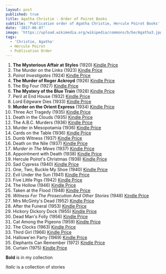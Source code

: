 ```yaml
---
layout: post
published: true
title: Agatha Christie - Order of Poirot Books
subtitle: 'Publication order of Agatha Christie, Hercule Poirot Books'
date: '2017-06-07'
image: 'https://upload.wikimedia.org/wikipedia/commons/b/be/Agatha3.jpg'
tags:
  - 'Christie, Agatha'
  - Hercule Poirot
  - Publication Order
---
```



1. **The Mysterious Affair at Styles** (1920) [Kindle Price](http://amzn.to/2seA6fs)
1. The Murder on the Links (1923) [Kindle Price](http://amzn.to/2qGvJro)
1. *Poirot Investigates* (1924) [Kindle Price](http://amzn.to/2rbPZot)
1. **The Murder of Roger Ackroyd** (1926) [Kindle Price](http://amzn.to/2rbvsQG)
1. The Big Four	(1927) [Kindle Price](http://amzn.to/2rl0Ric)
1. **The Mystery of the Blue Train** (1928) [Kindle Price](http://amzn.to/2sn7q34)
1. Peril at End House (1932) [Kindle Price](http://amzn.to/2qG8VrU)
1. Lord Edgware Dies (1933) [Kindle Price](http://amzn.to/2qG2qoI)
1. **Murder on the Orient Express** (1934) [Kindle Price](http://amzn.to/2rkxT1I)
1. Three Act Tragedy (1935) [Kindle Price](http://amzn.to/2qGkOxR)
1. Death in the Clouds (1935) [Kindle Price](http://amzn.to/2sn7fEK)
1. The A.B.C. Murders (1936) [Kindle Price](http://amzn.to/2sekrfO)
1. Murder in Mesopotamia (1936) [Kindle Price](http://amzn.to/2qATzcL)
1. Cards on the Table (1936) [Kindle Price](http://amzn.to/2snbwYN)
1. Dumb Witness	(1937) [Kindle Price](http://amzn.to/2qGaQMW)
1. Death on the Nile (1937) [Kindle Price](http://amzn.to/2rkBgpB)
1. *Murder in The Mews* (1937) [Kindle Price](http://amzn.to/2rbPZot)
1. Appointment with Death (1938) [Kindle Price](http://amzn.to/2sefYKa)
1. Hercule Poirot's Christmas (1938) [Kindle Price](http://amzn.to/2qAJX1L)
1. Sad Cypress (1940) [Kindle Price](http://amzn.to/2qALaWR)
1. One, Two, Buckle My Shoe (1940) [Kindle Price](http://amzn.to/2smW13e)
1. Evil Under the Sun (1941) [Kindle Price](http://amzn.to/2sn55F4)
1. Five Little Pigs (1942) [Kindle Price](http://amzn.to/2snrceu)
1. The Hollow (1946) [Kindle Price](http://amzn.to/2smPRjt)
1. Taken at the Flood (1948) [Kindle Price](http://amzn.to/2snim0p)
1. *Witness For The Prosecution And Other Stories* (1948) [Kindle Price](http://amzn.to/2snqA8R)
1. Mrs McGinty's Dead (1952) [Kindle Price](http://amzn.to/2sn3Shh)
1. After the Funeral (1953) [Kindle Price](http://amzn.to/2sn4d3x)
1. Hickory Dickory Dock	(1955) [Kindle Price](http://amzn.to/2rbuMuu)
1. Dead Man's Folly (1956) [Kindle Price](http://amzn.to/2sngjtu)
1. Cat Among the Pigeons (1959) [Kindle Price](http://amzn.to/2qB3GP6)
1. The Clocks (1963) [Kindle Price](http://amzn.to/2snmI81)
1. Third Girl (1966) [Kindle Price](http://amzn.to/2qB5ffL)
1. Hallowe'en Party (1969) [Kindle Price](http://amzn.to/2qASMbL)
1. Elephants Can Remember (1972) [Kindle Price](http://amzn.to/2rbAuMX)
1. Curtain (1975) [Kindle Price](http://amzn.to/2sePxE7)

**Bold** is in my collection

*Italic* is a collection of stories
